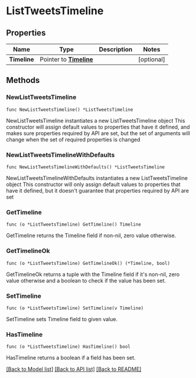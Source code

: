 # ListTweetsTimeline

## Properties

Name | Type | Description | Notes
------------ | ------------- | ------------- | -------------
**Timeline** | Pointer to [**Timeline**](Timeline.md) |  | [optional] 

## Methods

### NewListTweetsTimeline

`func NewListTweetsTimeline() *ListTweetsTimeline`

NewListTweetsTimeline instantiates a new ListTweetsTimeline object
This constructor will assign default values to properties that have it defined,
and makes sure properties required by API are set, but the set of arguments
will change when the set of required properties is changed

### NewListTweetsTimelineWithDefaults

`func NewListTweetsTimelineWithDefaults() *ListTweetsTimeline`

NewListTweetsTimelineWithDefaults instantiates a new ListTweetsTimeline object
This constructor will only assign default values to properties that have it defined,
but it doesn't guarantee that properties required by API are set

### GetTimeline

`func (o *ListTweetsTimeline) GetTimeline() Timeline`

GetTimeline returns the Timeline field if non-nil, zero value otherwise.

### GetTimelineOk

`func (o *ListTweetsTimeline) GetTimelineOk() (*Timeline, bool)`

GetTimelineOk returns a tuple with the Timeline field if it's non-nil, zero value otherwise
and a boolean to check if the value has been set.

### SetTimeline

`func (o *ListTweetsTimeline) SetTimeline(v Timeline)`

SetTimeline sets Timeline field to given value.

### HasTimeline

`func (o *ListTweetsTimeline) HasTimeline() bool`

HasTimeline returns a boolean if a field has been set.


[[Back to Model list]](../README.md#documentation-for-models) [[Back to API list]](../README.md#documentation-for-api-endpoints) [[Back to README]](../README.md)


